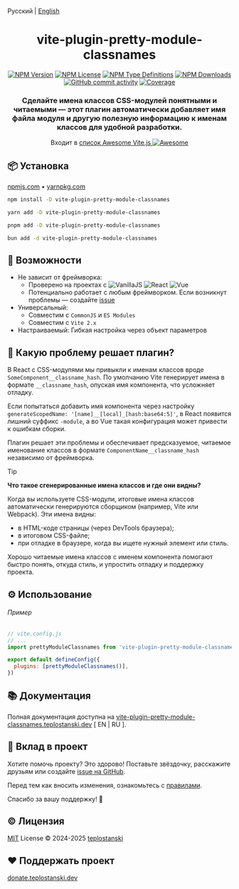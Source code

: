 Русский | [English](./README.md)

<div align='center'>
<h1>vite-plugin-pretty-module-classnames</h1>

[<img alt="NPM Version" src="https://img.shields.io/npm/v/vite-plugin-pretty-module-classnames?style=flat-square&color=07912E&labelColor=1f2033">](https://npmjs.com/package/vite-plugin-pretty-module-classnames)
[<img alt="NPM License" src="https://img.shields.io/npm/l/vite-plugin-pretty-module-classnames?style=flat-square&color=D3748F&labelColor=1f2033">](https://npmjs.com/package/vite-plugin-pretty-module-classnames)
[<img alt="NPM Type Definitions" src="https://img.shields.io/npm/types/vite-plugin-pretty-module-classnames?style=flat-square&labelColor=1f2033">](https://npmjs.com/package/vite-plugin-pretty-module-classnames)
[<img alt="NPM Downloads" src="https://img.shields.io/npm/dw/vite-plugin-pretty-module-classnames?style=flat-square&color=7F78D1&labelColor=1f2033">](https://npmjs.com/package/vite-plugin-pretty-module-classnames)
[<img alt="GitHub commit activity" src="https://img.shields.io/github/commit-activity/m/teplostanski/vite-plugin-pretty-module-classnames?style=flat-square&labelColor=1f2033">](https://github.com/teplostanski/vite-plugin-pretty-module-classnames)
[<img alt="Coverage" src="https://codecov.io/gh/teplostanski/vite-plugin-pretty-module-classnames/graph/badge.svg?token=CQY9WXG41L">](https://codecov.io/gh/teplostanski/vite-plugin-pretty-module-classnames)

</a>

<h3>Сделайте имена классов CSS-модулей понятными и читаемыми — этот плагин автоматически добавляет имя файла модуля и другую полезную информацию к именам классов для удобной разработки.</h3>

<p>
Входит в <a href='https://github.com/vitejs/awesome-vite'>список Awesome Vite.js <img src='https://cdn.rawgit.com/sindresorhus/awesome/d7305f38d29fed78fa85652e3a63e154dd8e8829/media/badge.svg' alt='Awesome'></a>
</p>
</div>

## 📦 Установка

[npmjs.com](https://npmjs.com/package/vite-plugin-pretty-module-classnames) • [yarnpkg.com](https://yarnpkg.com/package?q=vite-plugin-pretty-module-classnames&name=vite-plugin-pretty-module-classnames)

```bash
npm install -D vite-plugin-pretty-module-classnames

yarn add -D vite-plugin-pretty-module-classnames

pnpm add -D vite-plugin-pretty-module-classnames

bun add -d vite-plugin-pretty-module-classnames
```

## 🦾 Возможности

- Не зависит от фреймворка:
  - Проверено на проектах с ![VanillaJS](https://img.shields.io/badge/Vanilla_JS/TS-%231f2033.svg?style=for-the-badge&logo=javascript&logoColor=%23F7DF1E) ![React](https://img.shields.io/badge/react-%231f2033.svg?style=for-the-badge&logo=react&logoColor=%2361DAFB) ![Vue](https://img.shields.io/badge/vue-%231f2033.svg?style=for-the-badge&logo=vuedotjs&logoColor=%234FC08D)
  - Потенциально работает с любым фреймворком. Если возникнут проблемы — создайте [issue](https://github.com/teplostanski/vite-plugin-pretty-module-classnames/issues)
- Универсальный:
  - Совместим с `CommonJS` и `ES Modules`
  - Совместим с `Vite 2.x`
- Настраиваемый: Гибкая настройка через объект параметров

## 🤔 Какую проблему решает плагин?

В React с CSS-модулями мы привыкли к именам классов вроде `SomeComponent__classname_hash`. По умолчанию Vite генерирует имена в формате `__classname_hash`, опуская имя компонента, что усложняет отладку.

Если попытаться добавить имя компонента через настройку `generateScopedName: '[name]__[local]_[hash:base64:5]'`, в React появится лишний суффикс `-module`, а во Vue такая конфигурация может привести к ошибкам сборки.

Плагин решает эти проблемы и обеспечивает предсказуемое, читаемое именование классов в формате `ComponentName__classname_hash` независимо от фреймворка.

> [!TIP]
> **Что такое сгенерированные имена классов и где они видны?**
>
> Когда вы используете CSS-модули, итоговые имена классов автоматически генерируются сборщиком (например, Vite или Webpack). Эти имена видны:
> - в HTML-коде страницы (через DevTools браузера);
> - в итоговом CSS-файле;
> - при отладке в браузере, когда вы ищете нужный элемент или стиль.
>
> Хорошо читаемые имена классов с именем компонента помогают быстро понять, откуда стиль, и упростить отладку и поддержку проекта.

## ⚙️ Использование

###### Пример

```js
// vite.config.js
// ...
import prettyModuleClassnames from 'vite-plugin-pretty-module-classnames'

export default defineConfig({
  plugins: [prettyModuleClassnames()],
})
```

## 📚 Документация

Полная документация доступна на [vite-plugin-pretty-module-classnames.teplostanski.dev](https://vite-plugin-pretty-module-classnames.teplostanski.dev/ru/) [ EN | RU ].

## 🤝 Вклад в проект

Хотите помочь проекту? Это здорово! Поставьте звёздочку, расскажите друзьям или создайте [issue на GitHub](https://github.com/teplostanski/vite-plugin-pretty-module-classnames/issues).

Перед тем как вносить изменения, ознакомьтесь с [правилами](https://github.com/teplostanski/vite-plugin-pretty-module-classnames/blob/main/CONTRIBUTING.md).

Спасибо за вашу поддержку! 🙏

<h2> © Лицензия</h2>
<a href="https://github.com/teplostanski/vite-plugin-pretty-module-classnames/blob/main/LICENSE">MIT</a> License © 2024-2025 <a href="https://github.com/teplostanski">teplostanski</a>

<h2> ❤ Поддержать проект</h2>
<a href="https://donate.teplostanski.dev" target="_blank">donate.teplostanski.dev</a> 
